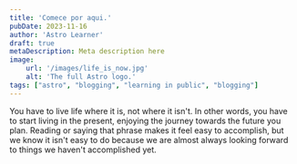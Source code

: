 ```yaml
---
title: 'Comece por aqui.'
pubDate: 2023-11-16
author: 'Astro Learner'
draft: true
metaDescription: Meta description here
image:
    url: '/images/life_is_now.jpg'
    alt: 'The full Astro logo.'
tags: ["astro", "blogging", "learning in public", "blogging"]
---
```


You have to live life where it is, not where it isn't. In other words, you have to start living in the present, enjoying the journey towards the future you plan. Reading or saying that phrase makes it feel easy to accomplish, but we know it isn't easy to do because we are almost always looking forward to things we haven't accomplished yet.
